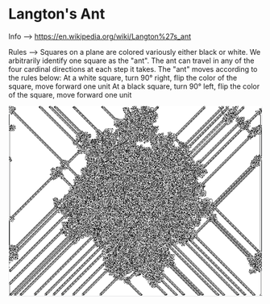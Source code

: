 # Langton's Ant
Info --> https://en.wikipedia.org/wiki/Langton%27s_ant

Rules --> Squares on a plane are colored variously either black or white. We arbitrarily identify one square as the "ant". The ant can travel in any of the four cardinal directions at each step it takes. The "ant" moves according to the rules below:
    At a white square, turn 90° right, flip the color of the square, move forward one unit
    At a black square, turn 90° left, flip the color of the square, move forward one unit

![Screenshot](Screenshot_20180909_184931.png)
